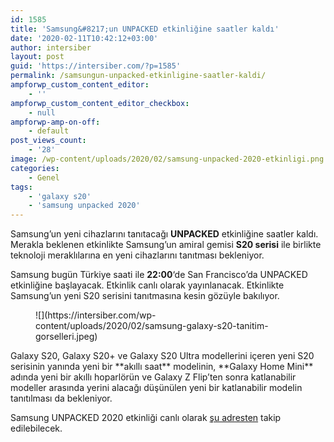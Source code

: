 ```yaml
---
id: 1585
title: 'Samsung&#8217;un UNPACKED etkinliğine saatler kaldı'
date: '2020-02-11T10:42:12+03:00'
author: intersiber
layout: post
guid: 'https://intersiber.com/?p=1585'
permalink: /samsungun-unpacked-etkinligine-saatler-kaldi/
ampforwp_custom_content_editor:
    - ''
ampforwp_custom_content_editor_checkbox:
    - null
ampforwp-amp-on-off:
    - default
post_views_count:
    - '28'
image: /wp-content/uploads/2020/02/samsung-unpacked-2020-etkinligi.png
categories:
    - Genel
tags:
    - 'galaxy s20'
    - 'samsung unpacked 2020'
---
```


Samsung’un yeni cihazlarını tanıtacağı **UNPACKED** etkinliğine saatler kaldı. Merakla beklenen etkinlikte Samsung’un amiral gemisi **S20 serisi** ile birlikte teknoloji meraklılarına en yeni cihazlarını tanıtması bekleniyor.

Samsung bugün Türkiye saati ile **22:00**‘de San Francisco’da UNPACKED etkinliğine başlayacak. Etkinlik canlı olarak yayınlanacak. Etkinlikte Samsung’un yeni S20 serisini tanıtmasına kesin gözüyle bakılıyor.

<figure class="wp-block-image size-large">![](https://intersiber.com/wp-content/uploads/2020/02/samsung-galaxy-s20-tanitim-gorselleri.jpeg)</figure>Galaxy S20, Galaxy S20+ ve Galaxy S20 Ultra modellerini içeren yeni S20 serisinin yanında yeni bir **akıllı saat** modelinin, **Galaxy Home Mini** adında yeni bir akıllı hoparlörün ve Galaxy Z Flip’ten sonra katlanabilir modeller arasında yerini alacağı düşünülen yeni bir katlanabilir modelin tanıtılması da bekleniyor.

Samsung UNPACKED 2020 etkinliği canlı olarak [şu adresten](https://www.samsung.com/global/galaxy/events/unpacked/) takip edilebilecek.